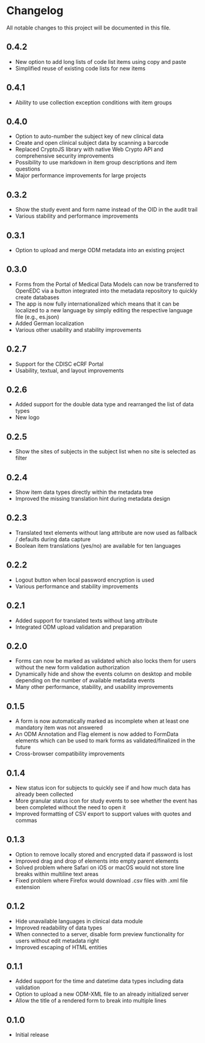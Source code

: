# Changelog

All notable changes to this project will be documented in this file.

## 0.4.2

- New option to add long lists of code list items using copy and paste
- Simplified reuse of existing code lists for new items

## 0.4.1

- Ability to use collection exception conditions with item groups

## 0.4.0

- Option to auto-number the subject key of new clinical data
- Create and open clinical subject data by scanning a barcode
- Replaced CryptoJS library with native Web Crypto API and comprehensive security improvements
- Possibility to use markdown in item group descriptions and item questions
- Major performance improvements for large projects

## 0.3.2

- Show the study event and form name instead of the OID in the audit trail
- Various stability and performance improvements

## 0.3.1

- Option to upload and merge ODM metadata into an existing project

## 0.3.0

- Forms from the Portal of Medical Data Models can now be transferred to OpenEDC via a button integrated into the metadata repository to quickly create databases
- The app is now fully internationalized which means that it can be localized to a new language by simply editing the respective language file (e.g., es.json)
- Added German localization
- Various other usability and stability improvements

## 0.2.7

- Support for the CDISC eCRF Portal
- Usability, textual, and layout improvements

## 0.2.6

- Added support for the double data type and rearranged the list of data types
- New logo

## 0.2.5

- Show the sites of subjects in the subject list when no site is selected as filter

## 0.2.4

- Show item data types directly within the metadata tree
- Improved the missing translation hint during metadata design

## 0.2.3

- Translated text elements without lang attribute are now used as fallback / defaults during data capture
- Boolean item translations (yes/no) are available for ten languages

## 0.2.2

- Logout button when local password encryption is used
- Various performance and stability improvements

## 0.2.1

- Added support for translated texts without lang attribute
- Integrated ODM upload validation and preparation

## 0.2.0

- Forms can now be marked as validated which also locks them for users without the new form validation authorization
- Dynamically hide and show the events column on desktop and mobile depending on the number of available metadata events
- Many other performance, stability, and usability improvements

## 0.1.5

- A form is now automatically marked as incomplete when at least one mandatory item was not answered
- An ODM Annotation and Flag element is now added to FormData elements which can be used to mark forms as validated/finalized in the future
- Cross-browser compatibility improvements

## 0.1.4

- New status icon for subjects to quickly see if and how much data has already been collected
- More granular status icon for study events to see whether the event has been completed without the need to open it
- Improved formatting of CSV export to support values with quotes and commas

## 0.1.3

- Option to remove locally stored and encrypted data if password is lost
- Improved drag and drop of elements into empty parent elements
- Solved problem where Safari on iOS or macOS would not store line breaks within multiline text areas
- Fixed problem where Firefox would download .csv files with .xml file extension

## 0.1.2

- Hide unavailable languages in clinical data module
- Improved readability of data types
- When connected to a server, disable form preview functionality for users without edit metadata right
- Improved escaping of HTML entities

## 0.1.1

- Added support for the time and datetime data types including data validation
- Option to upload a new ODM-XML file to an already initialized server
- Allow the title of a rendered form to break into multiple lines

## 0.1.0

- Initial release
